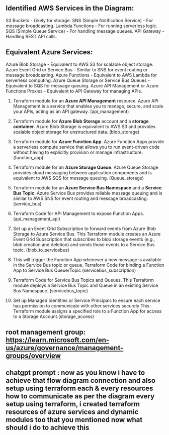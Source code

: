 ## Identified AWS Services in the Diagram:
S3 Buckets - Likely for storage.
SNS (Simple Notification Service) - For message broadcasting.
Lambda Functions - For running serverless logic.
SQS (Simple Queue Service) - For handling message queues.
API Gateway - Handling REST API calls.

## Equivalent Azure Services:
Azure Blob Storage - Equivalent to AWS S3 for scalable object storage.
Azure Event Grid or Service Bus - Similar to SNS for event routing or message broadcasting.
Azure Functions - Equivalent to AWS Lambda for serverless computing.
Azure Queue Storage or Service Bus Queues - Equivalent to SQS for message queuing.
Azure API Management or Azure Functions Proxies - Equivalent to API Gateway for managing APIs.


1. Terraform module for an **Azure API Management** resource. Azure API Management is a service that enables you to manage, secure, and scale your APIs, acting as an API gateway. (api_management)

2. Terraform module for **Azure Blob Storage** account and a **storage container**. Azure Blob Storage is equivalent to AWS S3 and provides scalable object storage for unstructured data. (blob_storage)

3. Terraform module for **Azure Function App**. Azure Function Apps provide a serverless compute service that allows you to run event-driven code without having to explicitly provision or manage infrastructure. (function_app)

4. Terraform module for an **Azure Storage Queue**. Azure Queue Storage provides cloud messaging between application components and is equivalent to AWS SQS for message queuing. (Queue_storage)

5. Terraform module for an **Azure Service Bus Namespace** and a **Service Bus Topic**. Azure Service Bus provides reliable message queuing and is similar to AWS SNS for event routing and message broadcasting. (service_bus)

6. Terraform Code for API Management to expose Function Apps. (api_management_api)

7. Set up an Event Grid Subscription to forward events from Azure Blob Storage to Azure Service Bus. This Terraform module creates an Azure Event Grid Subscription that subscribes to blob storage events (e.g., blob creation and deletion) and sends those events to a Service Bus topic. (blob_to_servicebus)

8. This will trigger the Function App whenever a new message is available in the Service Bus topic or queue. Terraform Code for binding a Function App to Service Bus Queue/Topic (servicebus_subscription)

9. Terraform Code for Service Bus Topics and Queues. This Terraform module deploys a Service Bus Topic and Queue in an existing Service Bus Namespace. (servicebus_topic)

10. Set up Managed Identities or Service Principals to ensure each service has permission to communicate with other services securely This Terraform module assigns a specified role to a Function App for access to a Storage Account.(storage_access)


## root management group: https://learn.microsoft.com/en-us/azure/governance/management-groups/overview

## chatgpt prompt : now as you know i have to achieve that flow diagram connection and also setup using terraform each & every resources how to communicate as per the diagram every setup using terraform, i created terraform resources of azure services and dynamic modules too that you mentioned now what should i do to achieve this